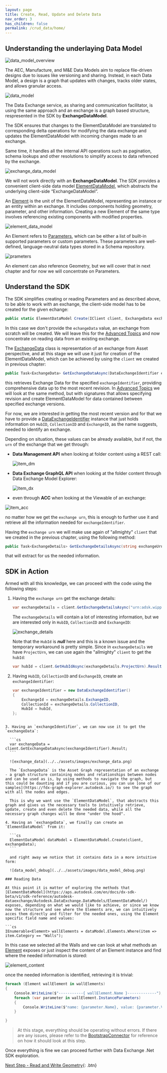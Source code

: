 ```yaml
---
layout: page
title: Create, Read, Update and Delete Data
nav_order: 3
has_children: false
permalink: /crud_data/home/
---
```


## Understanding the underlaying Data Model

![data_model_overview](../../assets/images/data_model_overview.png)

The AEC, Manufacture, and M&E Data Models aim to replace file-driven designs due to issues like versioning and sharing. Instead, in each Data Model, a design is a graph that updates with changes, tracks older states, and allows granular access.

![data_model](../../assets/images/data_model.gif)

The Data Exchange service, as sharing and communication facilitator, is using the same approach and an exchange is a graph based structure, respresented in the SDK by **ExchangeDataModel**. 

The SDK ensures that changes to the ElementDataModel are translated to corresponding delta operations for modifying the data exchange and updates the ElementDataModel with incoming changes made to an exchange. 

Same time, it handles all the internal API operations such as pagination, schema lookups and other resolutions to simplify access to data refrenced by the exchange.

![exchange_data_model](../../assets/images/exchange_data_model.png)

We will not work directly with an **ExchangeDataModel**. The SDK provides a convenient client-side data model [ElementDataModel](https://aps.autodesk.com/en/docs/dx-sdk-beta/v1/sdk-reference/autodesk-dataexchange/Autodesk.DataExchange.DataModels/ElementDataModel/), which abstracts the underlying client-side “ExchangeDataModel”.

An [Element](https://aps.autodesk.com/en/docs/dx-sdk-beta/v1/sdk-reference/autodesk-dataexchange/Autodesk.DataExchange.DataModels/Element/) is the unit of the ElementDataModel, representing an instance or an entity within an exchange. It includes components holding geometry, parameter, and other information. Creating a new Element of the same type involves referencing existing components with modified properties.

![element_data_model](../../assets/images/element_data_model.gif)

An Element refers to [Parameters](https://aps.autodesk.com/en/docs/dx-sdk-beta/v1/sdk-reference/autodesk-dataexchange/Autodesk.DataExchange.DataModels/Parameter/), which can be either a list of built-in supported parameters or custom parameters. These parameters are well-defined, language-neutral data types stored in a Schema repository. 

![prameters](../../assets/images/parameters.png)

An element can also reference Geometry, but we will cover that in next chapter and for now we will concentrate on Parameters.

## Understand the SDK

The SDK simplifies creating or reading Parameters and as described above, to be able to work with an exchange, the client-side model has to be created for the given echange:

```cs
public static ElementDataModel Create(IClient client, ExchangeData exchangeData = null)
```

In this case we don't provide the `echangeData` value, an exchange from scratch will be created. We will leave this for the [Advanced Topics](./advanced/home/) and now concentrate on reading data from an existing exchange.

The [ExchangeData](https://aps.autodesk.com/en/docs/dx-sdk-beta/v1/sdk-reference/autodesk-dataexchange/Autodesk.DataExchange.Models/ExchangeData/) class is representation of an exchange from Asset perspective, and at this stage we will use it just for creation of the ElementDataModel, which can be achieved by using the `client` we created in previous chapter:

```cs
public Task<ExchangeData> GetExchangeDataAsync(DataExchangeIdentifier exchangeIdentifier)
```

this retrieves Exchange Data for the specified `exchangeIdentifier`, providing comprehensive data up to the most recent revision.
In [Advanced Topics](./advanced/home/) we will look at the same method, but with signatures that allows specifying revision and create ElementDataModel for data contained between specified exchange versions.

For now, we are interested in getting the most recent version and for that we have to provide a [DataExchangeIdentifier](https://aps.autodesk.com/en/docs/dx-sdk-beta/v1/sdk-reference/autodesk-dataexchange/Autodesk.DataExchange.Core.Models/DataExchangeIdentifier/) instance that just holds information on `HubID`, `CollectionID` and `ExchangeID`, as the name suggests, needed to identify an exchange. 

Depending on situation, these values can be already available, but if not, the `urn` of the exchange that we get through:  

- **Data Management API** when looking at folder content using a REST call:

  ![item_dm](../../assets/images/item_dm.png)

- **Data Exchange GraphQL API** when looking at the folder content through Data Exchange Model Explorer:

  ![item_dx](../../assets/images/item_dx.png)

- even through **ACC** when looking at the Viewable of an exchange:

![item_acc](../../assets/images/item_acc.png)

no matter how we get the `exchange urn`, this is enough to further use it and retrieve all the information needed for `exchangeIdentifier`.

Having the `exchange urn` we will make use again of "allmighty" `client` that we created in the previous chapter, using the following method:

```cs
public Task<ExchangeDetails> GetExchangeDetailsAsync(string exchangeUrn)
```

that will extract for us the needed information.

## SDK in Action

Armed with all this knowledge, we can proceed with the code using the following steps:

1.  Having the `exchange urn` get the exchange details:

      ```cs
      var exchangeDetails = client.GetExchangeDetailsAsync("urn:adsk.wipprod:dm.lineage:fYwPXS8cTYKQF2WUd8J0Ig").Result;
      ```

      The `exchangeDetails` will contain a lot of interesting information, but we are interested only in `HubID`, `CollectionID` and `ExchangeID`:

      ![exchange_details](../../assets/images/exchange_details.png)

      Note that the `HubId` is ***null*** here and this is a known issue and the temporary workaround is pretty simple. Since in `exchangeDetails` we have `ProjectUrn`, we can use again the "allmighty" `client` to get the `hubId`:

      ```cs
      var hubId = client.GetHubIdAsync(exchangeDetails.ProjectUrn).Result;
      ```

2.  Having `HubID`, `CollectionID` and `ExchangeID`, create an `exchangeIdentifier`:

      ```cs
      var exchangeIdentifier = new DataExchangeIdentifier()
      {
          ExchangeId = exchangeDetails.ExchangeID,
          CollectionId = exchangeDetails.CollectionID,
          HubId = hubId,
      };
  ```

3. Having an `exchangeIdentifier`, we can now use it to get the `exchangeData`:

    ```cs
    var exchangeData = client.GetExchangeDataAsync(exchangeIdentifier).Result;
    ```

    ![exchange_data](../../assets/images/exchange_data.png)

    The `ExchangeData` is the Asset Graph representation of an exchange - a graph structure containing nodes and relationships between nodes and can be used as is, by using methods to navigate the graph, but this could be daunting and if you are curious, you can use [one of our samples](https://fdx-graph-explorer.autodesk.io/) to see the graph with all the nodes and edges. 

    This is why we want use the `ElementDataModel`, that abstracts this graph and gives us the necessary tools to intuitively retrieve, update, create and even delete the needed data, while all the necessary graph changes will be done "under the hood".

4. Having an `exchangeData`, we finally can create an `ElementDataModel` from it:

    ```cs
    ElementDataModel dataModel = ElementDataModel.Create(client, exchangeData);
    ```

    and right away we notice that it contains data in a more intuitive form:

    ![data_model_debug](../../assets/images/data_model_debug.png)

### Reading Data

At this point it is matter of exploring the methods that [ElementDataModel](https://aps.autodesk.com/en/docs/dx-sdk-beta/v1/sdk-reference/autodesk-dataexchange/Autodesk.DataExchange.DataModels/ElementDataModel/) exposes, depending on what we would like to achieve, or since we know now the structure and see where the Elements are, we can intuitively acces them directly and filter for the needed ones, using the Element specific field name and values:

```cs
IEnumerable<Element> wallElements = dataModel.Elements.Where(item => item.Category == "Walls");
```

In this case we selected all the Walls and we can look at what methods an [Element](https://aps.autodesk.com/en/docs/dx-sdk-beta/v1/sdk-reference/autodesk-dataexchange/Autodesk.DataExchange.DataModels/Element/) exposes or just inspect the content of an Element instance and find where the needed information is stored: 

![element_content](../../assets/images/element_content.png)

once the needed information is identified, retrieving it is trivial:

```cs
foreach (Element wallElement in wallElements)
{
    Console.WriteLine($"-----------{ wallElement.Name }-------------");
    foreach (var parameter in wallElement.InstanceParameters)
    {
        Console.WriteLine($"name: {parameter.Name}, value: {parameter.Value}, type: {parameter.Description}");
    }

}
```

>At this stage, everything should be operating without errors. If there are any issues, please refer to the [BootstrapConnector](https://github.com/autodesk-platform-services/BootstrapDXConnector/tree/read_data) for reference on how it should look at this step.


Once everything is fine we can proceed further with Data Exchange .Net SDK exploration.

[Next Step - Read and Write Geometry](../../wr_geometry/home/){: .btn}

